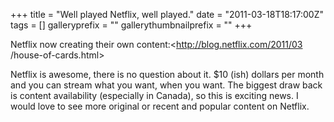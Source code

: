 +++
title = "Well played Netflix, well played."
date = "2011-03-18T18:17:00Z"
tags = []
galleryprefix = ""
gallerythumbnailprefix = ""
+++

Netflix now creating their own content:<http://blog.netflix.com/2011/03
/house-of-cards.html>

Netflix is awesome, there is no question about it. $10 (ish) dollars per
month and you can stream what you want, when you want. The biggest draw back
is content availability (especially in Canada), so this is exciting news. I
would love to see more original or recent and popular content on Netflix.



